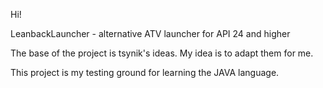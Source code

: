 Hi!

LeanbackLauncher - alternative ATV launcher for API 24 and higher

The base of the project is tsynik's ideas. 
My idea is to adapt them for me.

This project is my testing ground for learning the JAVA language.

